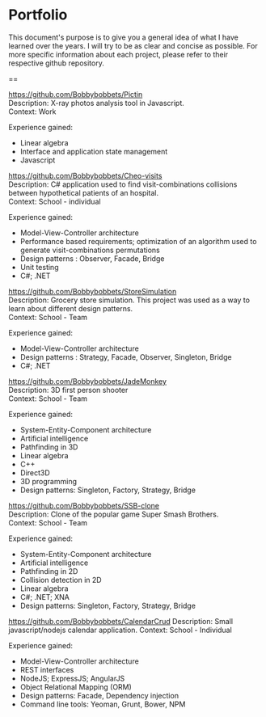 Portfolio
=========

This document's purpose is to give you a general idea of what I have learned over the years. I will try to be as clear 
and concise as possible. For more specific information about each project, please refer to their respective github 
repository.

==

https://github.com/Bobbybobbets/Pictin <br/>
Description: X-ray photos analysis tool in Javascript. <br/>
Context: Work

Experience gained:

- Linear algebra
- Interface and application state management
- Javascript


https://github.com/Bobbybobbets/Cheo-visits <br/>
Description: C# application used to find visit-combinations collisions between hypothetical patients of an hospital. <br/>
Context: School - individual

Experience gained:

- Model-View-Controller architecture
- Performance based requirements; optimization of an algorithm used to generate visit-combinations permutations
- Design patterns : Observer, Facade, Bridge
- Unit testing
- C#; .NET


https://github.com/Bobbybobbets/StoreSimulation <br/>
Description: Grocery store simulation. This project was used as a way to learn about different design patterns.<br/>
Context: School - Team

Experience gained:

- Model-View-Controller architecture
- Design patterns : Strategy, Facade, Observer, Singleton, Bridge
- C#; .NET

https://github.com/Bobbybobbets/JadeMonkey <br/>
Description: 3D first person shooter <br/>
Context: School - Team

Experience gained:

- System-Entity-Component architecture
- Artificial intelligence
- Pathfinding in 3D
- Linear algebra
- C++
- Direct3D
- 3D programming
- Design patterns: Singleton, Factory, Strategy, Bridge


https://github.com/Bobbybobbets/SSB-clone <br/>
Description: Clone of the popular game Super Smash Brothers. <br/>
Context: School - Team

Experience gained:

- System-Entity-Component architecture
- Artificial intelligence
- Pathfinding in 2D
- Collision detection in 2D
- Linear algebra
- C#; .NET; XNA
- Design patterns: Singleton, Factory, Strategy, Bridge


https://github.com/Bobbybobbets/CalendarCrud
Description: Small javascript/nodejs calendar application.
Context: School - Individual

Experience gained:

- Model-View-Controller architecture
- REST interfaces
- NodeJS; ExpressJS; AngularJS
- Object Relational Mapping (ORM)
- Design patterns: Facade, Dependency injection
- Command line tools: Yeoman, Grunt, Bower, NPM



